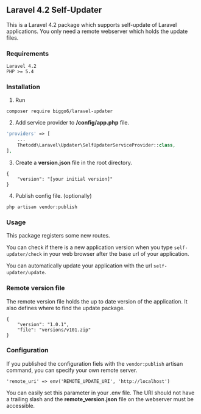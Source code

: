 ## Laravel 4.2 Self-Updater
This is a Laravel 4.2 package which supports self-update of Laravel applications.
You only need a remote webserver which holds the update files.

### Requirements
```
Laravel 4.2
PHP >= 5.4
```

### Installation
1. Run
```
composer require biggo6/laravel-updater
```
2. Add service provider to **/config/app.php** file.
```php
'providers' => [
    ...
    Thetodd\Laravel\Updater\SelfUpdaterServiceProvider::class,
],
```
3. Create a **version.json** file in the root directory.
```
{
    "version": "[your initial version]"
}
```
4. Publish config file. (optionally)
```
php artisan vendor:publish
```

### Usage
This package registers some new routes.

You can check if there is a new application version when you type `self-updater/check`
in your web browser after the base url of your application.

You can automatically update your application with the url ``self-updater/update``.

### Remote version file
The remote version file holds the up to date version of the application. It also defines
where to find the update package.
```
{
    "version": "1.0.1",
    "file": "versions/v101.zip"
}
```

### Configuration
If you published the configuration fiels with the ``vendor:publish`` artisan command, you can
specify your own remote server.
```
'remote_uri' => env('REMOTE_UPDATE_URI', 'http://localhost')
```
You can easily set this parameter in your .env file. The URI should not have a trailing slash
and the **remote_version.json** file on the webserver must be accessible.
